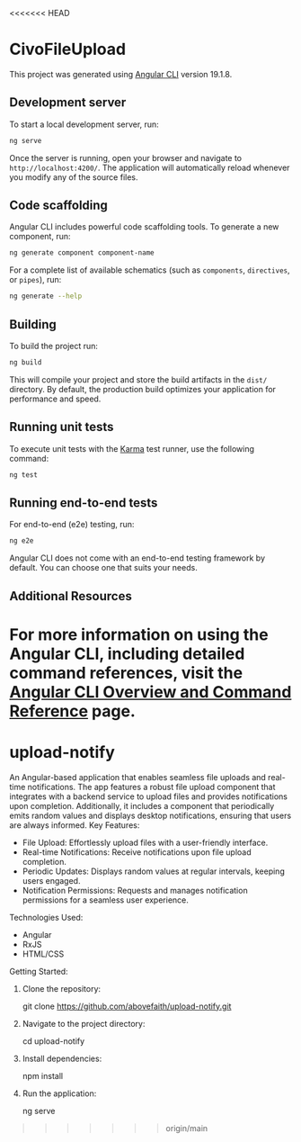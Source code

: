 <<<<<<< HEAD
# CivoFileUpload

This project was generated using [Angular CLI](https://github.com/angular/angular-cli) version 19.1.8.

## Development server

To start a local development server, run:

```bash
ng serve
```

Once the server is running, open your browser and navigate to `http://localhost:4200/`. The application will automatically reload whenever you modify any of the source files.

## Code scaffolding

Angular CLI includes powerful code scaffolding tools. To generate a new component, run:

```bash
ng generate component component-name
```

For a complete list of available schematics (such as `components`, `directives`, or `pipes`), run:

```bash
ng generate --help
```

## Building

To build the project run:

```bash
ng build
```

This will compile your project and store the build artifacts in the `dist/` directory. By default, the production build optimizes your application for performance and speed.

## Running unit tests

To execute unit tests with the [Karma](https://karma-runner.github.io) test runner, use the following command:

```bash
ng test
```

## Running end-to-end tests

For end-to-end (e2e) testing, run:

```bash
ng e2e
```

Angular CLI does not come with an end-to-end testing framework by default. You can choose one that suits your needs.

## Additional Resources

For more information on using the Angular CLI, including detailed command references, visit the [Angular CLI Overview and Command Reference](https://angular.dev/tools/cli) page.
=======
# upload-notify
An Angular-based application that enables seamless file uploads and real-time notifications. The app features a robust file upload component that integrates with a backend service to upload files and provides notifications upon completion. 
Additionally, it includes a component that periodically emits random values and displays desktop notifications, ensuring that users are always informed.
Key Features:
- File Upload: Effortlessly upload files with a user-friendly interface.
- Real-time Notifications: Receive notifications upon file upload completion.
- Periodic Updates: Displays random values at regular intervals, keeping users engaged.
- Notification Permissions: Requests and manages notification permissions for a seamless user experience.

Technologies Used:
- Angular
- RxJS
- HTML/CSS

Getting Started:
1. Clone the repository:
   
   git clone https://github.com/abovefaith/upload-notify.git   

2. Navigate to the project directory:
   
   cd upload-notify   

3. Install dependencies:
   
   npm install  

4. Run the application:
   
   ng serve
   

>>>>>>> origin/main
